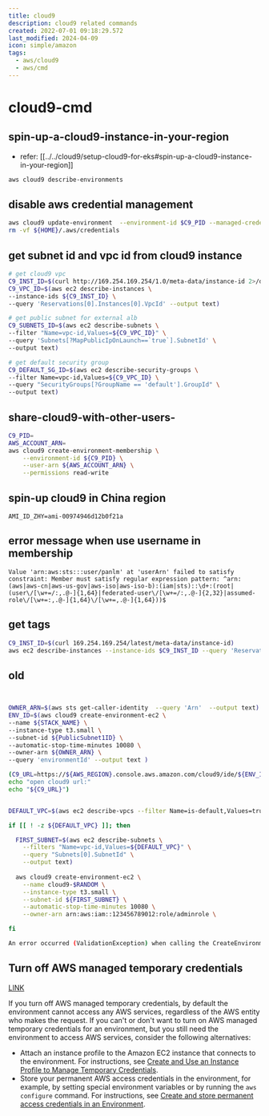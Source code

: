 ```yaml
---
title: cloud9
description: cloud9 related commands
created: 2022-07-01 09:18:29.572
last_modified: 2024-04-09
icon: simple/amazon
tags:
  - aws/cloud9
  - aws/cmd
---
```


# cloud9-cmd
## spin-up-a-cloud9-instance-in-your-region
- refer: [[../../cloud9/setup-cloud9-for-eks#spin-up-a-cloud9-instance-in-your-region]] 

```sh
aws cloud9 describe-environments

```

## disable aws credential management
```sh
aws cloud9 update-environment  --environment-id $C9_PID --managed-credentials-action DISABLE
rm -vf ${HOME}/.aws/credentials
```

## get subnet id and vpc id from cloud9 instance
```sh
# get cloud9 vpc
C9_INST_ID=$(curl http://169.254.169.254/1.0/meta-data/instance-id 2>/dev/null)
C9_VPC_ID=$(aws ec2 describe-instances \
--instance-ids ${C9_INST_ID} \
--query 'Reservations[0].Instances[0].VpcId' --output text)

# get public subnet for external alb
C9_SUBNETS_ID=$(aws ec2 describe-subnets \
--filter "Name=vpc-id,Values=${C9_VPC_ID}" \
--query 'Subnets[?MapPublicIpOnLaunch==`true`].SubnetId' \
--output text)

# get default security group 
C9_DEFAULT_SG_ID=$(aws ec2 describe-security-groups \
--filter Name=vpc-id,Values=${C9_VPC_ID} \
--query "SecurityGroups[?GroupName == 'default'].GroupId" \
--output text)

```

## share-cloud9-with-other-users-
```sh
C9_PID=
AWS_ACCOUNT_ARN=
aws cloud9 create-environment-membership \
    --environment-id ${C9_PID} \
    --user-arn ${AWS_ACCOUNT_ARN} \
    --permissions read-write

```

## spin-up cloud9 in China region
```
AMI_ID_ZHY=ami-00974946d12b0f21a

```
## error message when use username in membership
```
Value 'arn:aws:sts:::user/panlm' at 'userArn' failed to satisfy constraint: Member must satisfy regular expression pattern: ^arn:(aws|aws-cn|aws-us-gov|aws-iso|aws-iso-b):(iam|sts)::\d+:(root|(user\/[\w+=/:,.@-]{1,64}|federated-user\/[\w+=/:,.@-]{2,32}|assumed-role\/[\w+=:,.@-]{1,64}\/[\w+=,.@-]{1,64}))$
```

## get tags
```sh
C9_INST_ID=$(curl 169.254.169.254/latest/meta-data/instance-id)
aws ec2 describe-instances --instance-ids $C9_INST_ID --query 'Reservations[].Instances[].Tags[?Key==`aws:cloud9:environment`].Value' --output text
```


## old
```sh


OWNER_ARN=$(aws sts get-caller-identity  --query 'Arn'  --output text)
ENV_ID=$(aws cloud9 create-environment-ec2 \
--name ${STACK_NAME} \
--instance-type t3.small \
--subnet-id ${PublicSubnet1ID} \
--automatic-stop-time-minutes 10080 \
--owner-arn ${OWNER_ARN} \
--query 'environmentId' --output text )

(C9_URL=https://${AWS_REGION}.console.aws.amazon.com/cloud9/ide/${ENV_ID}
echo "open cloud9 url:"
echo "${C9_URL}")

```


```sh

DEFAULT_VPC=$(aws ec2 describe-vpcs --filter Name=is-default,Values=true --query 'Vpcs[0].VpcId' --output text)

if [[ ! -z ${DEFAULT_VPC} ]]; then

  FIRST_SUBNET=$(aws ec2 describe-subnets \
    --filters "Name=vpc-id,Values=${DEFAULT_VPC}" \
    --query "Subnets[0].SubnetId" \
    --output text)
  
  aws cloud9 create-environment-ec2 \
    --name cloud9-$RANDOM \
    --instance-type t3.small \
    --subnet-id ${FIRST_SUBNET} \
    --automatic-stop-time-minutes 10080 \
    --owner-arn arn:aws:iam::123456789012:role/adminrole \

fi

An error occurred (ValidationException) when calling the CreateEnvironmentEC2 operation: 1 validation error detected: Value 'arn:aws:iam::861xxxxxx173:role/adminrole' at 'ownerArn' failed to satisfy constraint: Member must satisfy regular expression pattern: ^arn:(aws|aws-cn|aws-us-gov|aws-iso|aws-iso-b):(iam|sts)::\d+:(root|(user\/[\w+=/:,.@-]{1,64}|federated-user\/[\w+=/:,.@-]{2,32}|assumed-role\/[\w+=:,.@-]{1,64}\/[\w+=,.@-]{1,64}))$


```


## Turn off AWS managed temporary credentials 
[LINK](https://docs.aws.amazon.com/cloud9/latest/user-guide/security-iam.html#auth-and-access-control-temporary-managed-credentials)

If you turn off AWS managed temporary credentials, by default the environment cannot access any AWS services, regardless of the AWS entity who makes the request. If you can't or don't want to turn on AWS managed temporary credentials for an environment, but you still need the environment to access AWS services, consider the following alternatives:

- Attach an instance profile to the Amazon EC2 instance that connects to the environment. For instructions, see [Create and Use an Instance Profile to Manage Temporary Credentials](https://docs.aws.amazon.com/cloud9/latest/user-guide/credentials.html#credentials-temporary).
- Store your permanent AWS access credentials in the environment, for example, by setting special environment variables or by running the `aws configure` command. For instructions, see [Create and store permanent access credentials in an Environment](https://docs.aws.amazon.com/cloud9/latest/user-guide/credentials.html#credentials-permanent-create).



